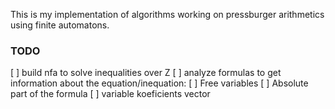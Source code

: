 This is my implementation of algorithms working on pressburger arithmetics using finite automatons.

### TODO
[ ] build nfa to solve inequalities over Z
[ ] analyze formulas to get information about the equation/inequation:
	[ ] Free variables
	[ ] Absolute part of the formula
	[ ] variable koeficients vector
